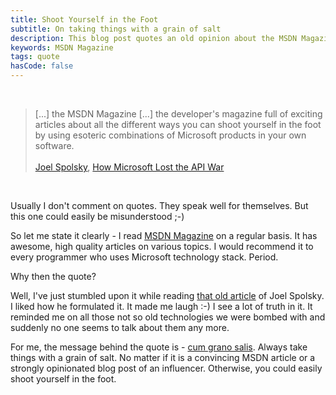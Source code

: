 ```yaml
---
title: Shoot Yourself in the Foot
subtitle: On taking things with a grain of salt
description: This blog post quotes an old opinion about the MSDN Magazine. It reminds you to always take things with a grain of salt.
keywords: MSDN Magazine
tags: quote
hasCode: false
---
```

&nbsp;

> [...] the MSDN Magazine [...] the developer's magazine full of exciting articles about all the different ways you can shoot yourself in the foot by using esoteric combinations of Microsoft products in your own software.
<br/><br/>
>[Joel Spolsky](http://www.joelonsoftware.com/AboutMe.html), [How Microsoft Lost the API War](http://www.joelonsoftware.com/articles/APIWar.html)

&nbsp;

Usually I don't comment on quotes. They speak well for themselves. But this one could easily be misunderstood ;-)

So let me state it clearly - I read [MSDN Magazine](https://msdn.microsoft.com/en-us/magazine/default.aspx) on a regular basis. It has awesome, high quality articles on various topics. I would recommend it to every programmer who uses Microsoft technology stack. Period.

Why then the quote?

Well, I've just stumbled upon it while reading [that old article](http://www.joelonsoftware.com/articles/APIWar.html) of Joel Spolsky. I liked how he formulated it. It made me laugh :-) I see a lot of truth in it. It reminded me on all those not so old technologies we were bombed with and suddenly no one seems to talk about them any more.

For me, the message behind the quote is - [cum grano salis](http://en.wikipedia.org/wiki/Grain_of_salt). Always take things with a grain of salt. No matter if it is a convincing MSDN article or a strongly opinionated blog post of an influencer. Otherwise, you could easily shoot yourself in the foot.